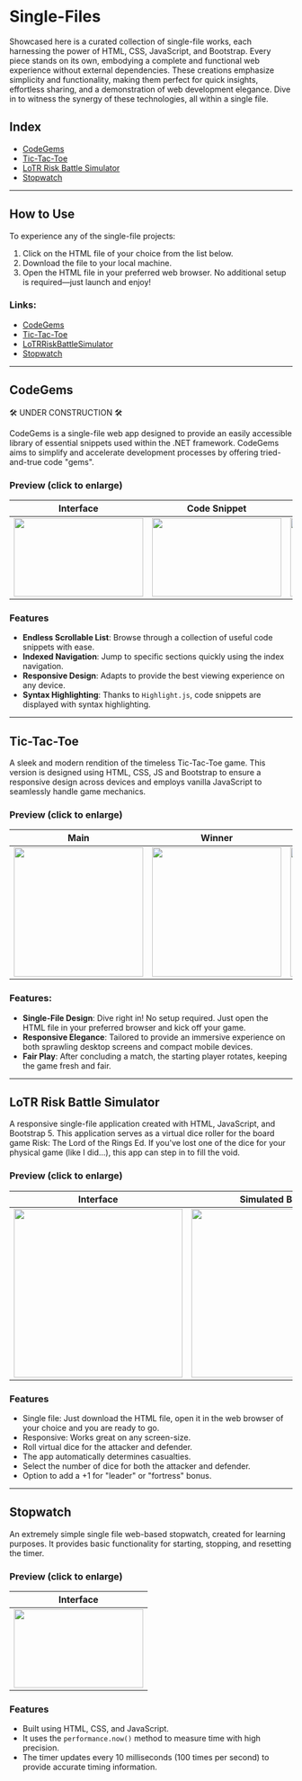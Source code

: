 # Single-Files

Showcased here is a curated collection of single-file works, each harnessing the power of HTML, CSS, JavaScript, and Bootstrap. Every piece stands on its own, embodying a complete and functional web experience without external dependencies. These creations emphasize simplicity and functionality, making them perfect for quick insights, effortless sharing, and a demonstration of web development elegance. Dive in to witness the synergy of these technologies, all within a single file.

## Index
- [CodeGems](#codegems)
- [Tic-Tac-Toe](#tic-tac-toe)
- [LoTR Risk Battle Simulator](#lotr-risk-battle-simulator)
- [Stopwatch](#stopwatch)
---

## How to Use

To experience any of the single-file projects:

1. Click on the HTML file of your choice from the list below.
2. Download the file to your local machine.
3. Open the HTML file in your preferred web browser. No additional setup is required—just launch and enjoy!

### Links:
- [CodeGems](https://github.com/G-C-Code/single-files/blob/main/CodeGems/code-gems.html)
- [Tic-Tac-Toe](https://github.com/G-C-Code/single-files/blob/main/TicTacToe/tictactoe.html)
- [LoTRRiskBattleSimulator](https://github.com/G-C-Code/single-files/blob/main/LoTRRiskBattleSimulator/lotrriskbattlesimulator.html)
- [Stopwatch](https://github.com/G-C-Code/single-files/blob/main/Stopwatch/stopwatch.html)

---

## CodeGems

🛠 UNDER CONSTRUCTION 🛠

CodeGems is a single-file web app designed to provide an easily accessible library of essential snippets used within the .NET framework. CodeGems aims to simplify and accelerate development processes by offering tried-and-true code "gems".

### Preview (click to enlarge)

| **Interface** | **Code Snippet** | **Navigation** |
|:-------------------------:|:-------------------------:|:-------------------------:|
| <a target="_blank" rel="noreferrer"> <img src="https://github.com/G-C-Code/single-files/blob/main/CodeGems/images/screenshot0.png" width="230" height="140"/> | <a target="_blank" rel="noreferrer"> <img src="https://github.com/G-C-Code/single-files/blob/main/CodeGems/images/screenshot1.png" width="230" height="140"/> | <a target="_blank" rel="noreferrer"> <img src="https://github.com/G-C-Code/single-files/blob/main/CodeGems/images/screenshot2.png" width="230" height="140"/> |

### Features

- **Endless Scrollable List**: Browse through a collection of useful code snippets with ease.
- **Indexed Navigation**: Jump to specific sections quickly using the index navigation.
- **Responsive Design**: Adapts to provide the best viewing experience on any device.
- **Syntax Highlighting**: Thanks to `Highlight.js`, code snippets are displayed with syntax highlighting.

---

## Tic-Tac-Toe

A sleek and modern rendition of the timeless Tic-Tac-Toe game. This version is designed using HTML, CSS, JS and Bootstrap to ensure a responsive design across devices and employs vanilla JavaScript to seamlessly handle game mechanics.

### Preview (click to enlarge)
| **Main** | **Winner** | **Tie** |
|:-------------------------:|:-------------------------:|:-------------------------:|
| <a target="_blank" rel="noreferrer"> <img src="https://github.com/G-C-Code/single-files/blob/main/TicTacToe/images/screenshot0.png" width="230" height="230"/> | <a target="_blank" rel="noreferrer"> <img src="https://github.com/G-C-Code/single-files/blob/main/TicTacToe/images/screenshot1.png" width="230" height="230"/> | <a target="_blank" rel="noreferrer"> <img src="https://github.com/G-C-Code/single-files/blob/main/TicTacToe/images/screenshot2.png" width="230" height="230"/> |

### Features:
- **Single-File Design**: Dive right in! No setup required. Just open the HTML file in your preferred browser and kick off your game.
- **Responsive Elegance**: Tailored to provide an immersive experience on both sprawling desktop screens and compact mobile devices.
- **Fair Play**: After concluding a match, the starting player rotates, keeping the game fresh and fair.

---

## LoTR Risk Battle Simulator

A responsive single-file application created with HTML, JavaScript, and Bootstrap 5. This application serves as a virtual dice roller for the board game Risk: The Lord of the Rings Ed. If you've lost one of the dice for your physical game (like I did...), this app can step in to fill the void.

### Preview (click to enlarge)
| Interface | Simulated Battle |
|:-------------------------:|:-------------------------:|
| <a target="_blank" rel="noreferrer"> <img src="https://github.com/G-C-Code/single-files/blob/main/LoTRRiskBattleSimulator/images/screenshot0.png" width="300" height="300"/> </a> | <a target="_blank" rel="noreferrer"> <img src="https://github.com/G-C-Code/single-files/blob/main/LoTRRiskBattleSimulator/images/screenshot1.png" width="300" height="300"/> </a> |

### Features
- Single file: Just download the HTML file, open it in the web browser of your choice and you are ready to go.
- Responsive: Works great on any screen-size.
- Roll virtual dice for the attacker and defender.
- The app automatically determines casualties.
- Select the number of dice for both the attacker and defender.
- Option to add a +1 for "leader" or "fortress" bonus.

---

## Stopwatch

An extremely simple single file web-based stopwatch, created for learning purposes. It provides basic functionality for starting, stopping, and resetting the timer.

### Preview (click to enlarge)
| Interface |
|:-------------------------:|
| <a target="_blank" rel="noreferrer"> <img src="https://github.com/G-C-Code/single-files/blob/main/Stopwatch/images/screenshot0.png" width="230" height="140"/> </a> |

### Features
- Built using HTML, CSS, and JavaScript.
- It uses the `performance.now()` method to measure time with high precision.
- The timer updates every 10 milliseconds (100 times per second) to provide accurate timing information.
